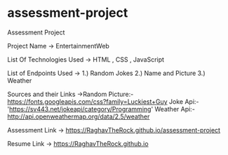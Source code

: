 # assessment-project
Assessment Project

Project Name -> EntertainmentWeb

List Of Technologies Used -> HTML , CSS , JavaScript

List of Endpoints Used -> 1.) Random Jokes 2.) Name and Picture 3.) Weather

Sources and their Links ->Random Picture:- https://fonts.googleapis.com/css?family=Luckiest+Guy 
Joke Api:-'https://sv443.net/jokeapi/category/Programming'
Weather Api:-http://api.openweathermap.org/data/2.5/weather

Assessment Link -> https://RaghavTheRock.github.io/assessment-project

Resume Link -> https://RaghavTheRock.github.io
